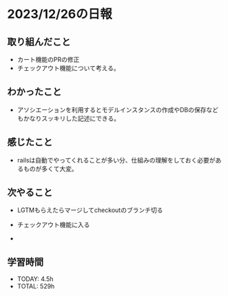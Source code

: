 # 2023/12/26の日報


## 取り組んだこと
- カート機能のPRの修正
- チェックアウト機能について考える。

## わかったこと
- アソシエーションを利用するとモデルインスタンスの作成やDBの保存などもかなりスッキリした記述にできる。


## 感じたこと
- railsは自動でやってくれることが多い分、仕組みの理解をしておく必要があるものが多くて大変。



## 次やること
- LGTMもらえたらマージしてcheckoutのブランチ切る
- チェックアウト機能に入る

- 
## 学習時間
- TODAY: 4.5h
- TOTAL: 529h
